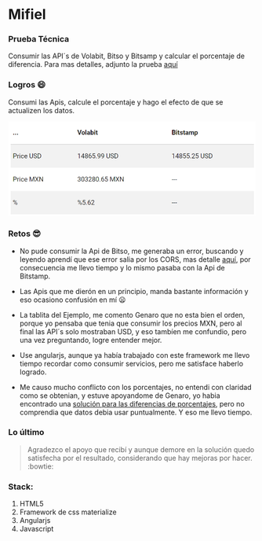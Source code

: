# Mifiel

### Prueba Técnica 

Consumir las API´s de Volabit, Bitso y Bitsamp y calcular el porcentaje de diferencia. Para mas detalles, adjunto la prueba [aquí](https://github.com/Mifiel/fun-tests/tree/master/full-stack/ror/opportunity-detector)

### Logros :smile:

Consumi las Apis, calcule el porcentaje y hago el efecto de que se actualizen los datos. 

![](img/tabla.png)
### Retos :sunglasses:

* No pude consumir la Api de Bitso, me generaba un error, buscando y leyendo aprendí que ese error salia por los CORS, mas detalle [aquí](https://stackoverflow.com/questions/43292481/getting-the-response-as-datanull-status-1-when-calling-web-api-from-angula), por consecuencia me llevo tiempo y lo mismo pasaba con la Api de Bitstamp.

* Las Apis que me dierón en un principio, manda bastante información y eso ocasiono confusión en mí :frowning:

* La tablita del Ejemplo, me comento Genaro que no esta bien el orden, porque yo pensaba que tenia que consumir los precios MXN, pero al final las API´s solo mostraban USD, y eso tambíen me confundio, pero una vez preguntando, logre entender mejor.

* Use angularjs, aunque ya había trabajado con este framework me llevo tiempo recordar como consumir servicios, pero me satisface haberlo logrado.

* Me causo mucho conflicto con los porcentajes, no entendi con claridad como se obtenian, y estuve apoyandome de Genaro, yo habia encontrado una [solución para las diferencias de porcentajes](http://www.disfrutalasmatematicas.com/numeros/porcentaje-diferencia.html), pero no comprendia que datos debia usar puntualmente. Y eso me llevo tiempo. 

### Lo último
> Agradezco el apoyo que recibí y aunque demore en la solución quedo satisfecha por el resultado, considerando que hay mejoras por hacer. :bowtie:


### Stack: 
1. HTML5
2. Framework de css materialize
3. Angularjs 
4. Javascript 




